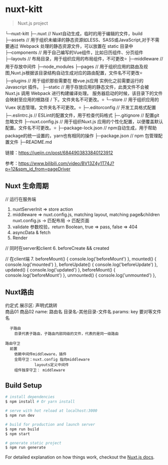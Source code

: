 # nuxt-kitt

> Nuxt.js project

└─nuxt-kitt
  ├─.nuxt               // Nuxt自动生成，临时的用于编辑的文件，build
  ├─assets              // 用于组织未编译的静态资源如LESS、SASS或JavaScript,对于不需要通过 Webpack 处理的静态资源文件，可以放置在 static 目录中
  ├─components          // 用于自己编写的Vue组件，比如日历组件、分页组件
  ├─layouts             // 布局目录，用于组织应用的布局组件，不可更改⭐
  ├─middleware          // 用于存放中间件
  ├─node_modules
  ├─pages               // 用于组织应用的路由及视图,Nuxt.js根据该目录结构自动生成对应的路由配置，文件名不可更改⭐
  ├─plugins             // 用于组织那些需要在 根vue.js应用 实例化之前需要运行的 Javascript 插件。
  ├─static              // 用于存放应用的静态文件，此类文件不会被 Nuxt.js 调用 Webpack 进行构建编译处理。 服务器启动的时候，该目录下的文件会映射至应用的根路径 / 下。文件夹名不可更改。⭐
  └─store               // 用于组织应用的Vuex 状态管理。文件夹名不可更改。⭐
  ├─.editorconfig       // 开发工具格式配置
  ├─.eslintrc.js        // ESLint的配置文件，用于检查代码格式
  ├─.gitignore          // 配置git忽略文件
  ├─nuxt.config.js      // 用于组织Nuxt.js 应用的个性化配置，以便覆盖默认配置。文件名不可更改。⭐
  ├─package-lock.json   // npm自动生成，用于帮助package的统一设置的，yarn也有相同的操作
  ├─package.json        // npm 包管理配置文件
  ├─README.md

链接：https://juejin.cn/post/6844903833840123912

参考：https://www.bilibili.com/video/BV13Z4y1T74J?p=12&spm_id_from=pageDriver
## Nuxt 生命周期
// 运行在服务端
1. nuxtServerInit  => store action
2. middleware => nuxt.config.js, matching layout, matching page&children
   nuxt.config.js -> 匹配布局 -> 匹配页面 
3. validate
   参数校验，return Boolean, true => pass, false => 404  
4. asyncData & fetch
5. Render

// 同时在server和client
6. beforeCreate && created

// 在client端
7. beforeMount() { console.log('beforeMount') },
   mounted() { console.log('mounted') },
   beforeUpdate() { console.log('beforeUpdate') },
   updated() { console.log('updated') },
   beforeMount() { console.log('beforeMount') },
   unmounted() { console.log('unmounted') },

## Nuxt路由
   约定式
      展示区: <nuxt/>
      声明式跳转     
        <nuxt-link to="/good/1?a=1&b=2">商品01</nuxt-link>
        <!-- // 也可以这样写 -->
        <nuxt-link :to="{ name: 'good-id', params: { id: 2}, query: { a:11, b: 22 } }">商品02</nuxt-link>
            name: 路由名 目录名-其他目录-文件名
            params: key  要对等文件名

      子路由
        目录代表子路由，子路由内部同级的文件，代表的是同一级路由

    路由守卫
      前置
        依赖中间件middleware，插件
        全局守卫：nuxt.config 指向middleware
                 layouts定义中间件
        组件独享守卫： middleware
          

## Build Setup

``` bash
# install dependencies
$ npm install # Or yarn install

# serve with hot reload at localhost:3000
$ npm run dev

# build for production and launch server
$ npm run build
$ npm start

# generate static project
$ npm run generate
```

For detailed explanation on how things work, checkout the [Nuxt.js docs](https://github.com/nuxt/nuxt.js).

